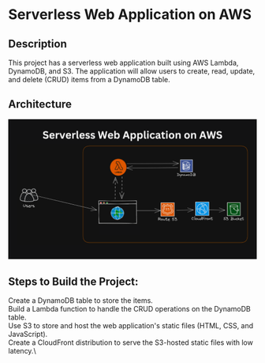 # Serverless Web Application on AWS

## Description
This project has a serverless web application built using AWS Lambda, DynamoDB, and S3. The application will allow users to create, read, update, and delete (CRUD) items from a DynamoDB table.

## Architecture 
![image alt](https://github.com/sinchana-07/Serverless_Web_Application_on_AWS/blob/9944405730aca821425c0f706cef1e5f2677d9fc/aws%20proj%20img.png
)


## Steps to Build the Project:
Create a DynamoDB table to store the items.\
Build a Lambda function to handle the CRUD operations on the DynamoDB table.\
Use S3 to store and host the web application's static files (HTML, CSS, and JavaScript).\
Create a CloudFront distribution to serve the S3-hosted static files with low latency.\

